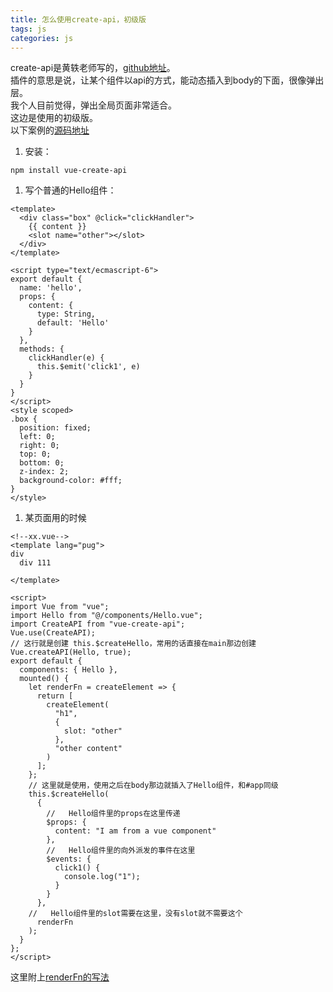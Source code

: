 ```yaml
---
title: 怎么使用create-api，初级版
tags: js
categories: js
---
```


create-api是黄轶老师写的，[github地址](https://github.com/cube-ui/vue-create-api)。  
插件的意思是说，让某个组件以api的方式，能动态插入到body的下面，很像弹出层。  
我个人目前觉得，弹出全局页面非常适合。  
这边是使用的初级版。  
以下案例的[源码地址](https://github.com/frontzhm/checkbox)  

1. 安装：  

```shell
npm install vue-create-api
```

1. 写个普通的Hello组件：

```vue
<template>
  <div class="box" @click="clickHandler">
    {{ content }}
    <slot name="other"></slot>
  </div>
</template>

<script type="text/ecmascript-6">
export default {
  name: 'hello',
  props: {
    content: {
      type: String,
      default: 'Hello'
    }
  },
  methods: {
    clickHandler(e) {
      this.$emit('click1', e)
    }
  }
}
</script>
<style scoped>
.box {
  position: fixed;
  left: 0;
  right: 0;
  top: 0;
  bottom: 0;
  z-index: 2;
  background-color: #fff;
}
</style>

```

1. 某页面用的时候

```vue
<!--xx.vue-->
<template lang="pug">
div
  div 111

</template>

<script>
import Vue from "vue";
import Hello from "@/components/Hello.vue";
import CreateAPI from "vue-create-api";
Vue.use(CreateAPI);
// 这行就是创建 this.$createHello，常用的话直接在main那边创建
Vue.createAPI(Hello, true);
export default {
  components: { Hello },
  mounted() {
    let renderFn = createElement => {
      return [
        createElement(
          "h1",
          {
            slot: "other"
          },
          "other content"
        )
      ];
    };
    // 这里就是使用，使用之后在body那边就插入了Hello组件，和#app同级
    this.$createHello(
      {
        //   Hello组件里的props在这里传递
        $props: {
          content: "I am from a vue component"
        },
        //   Hello组件里的向外派发的事件在这里
        $events: {
          click1() {
            console.log("1");
          }
        }
      },
    //   Hello组件里的slot需要在这里，没有slot就不需要这个
      renderFn
    );
  }
};
</script>

```

这里附上[renderFn的写法](https://cn.vuejs.org/v2/guide/render-function.html)
